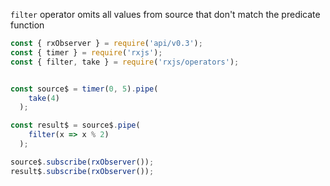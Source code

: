 <!--
name:		
title:		filter
pageTitle:	filter — RxJS operator example + marble diagram
desc:		Filter operator omits all values from source that don't match the predicate function
docsUrl:	https://rxjs.dev/api/operators/filter
-->

`filter` operator omits all values from source that don't match the predicate function

```js
const { rxObserver } = require('api/v0.3');
const { timer } = require('rxjs');
const { filter, take } = require('rxjs/operators');


const source$ = timer(0, 5).pipe(
    take(4)
  );

const result$ = source$.pipe(
    filter(x => x % 2)
  );

source$.subscribe(rxObserver());
result$.subscribe(rxObserver());

```
